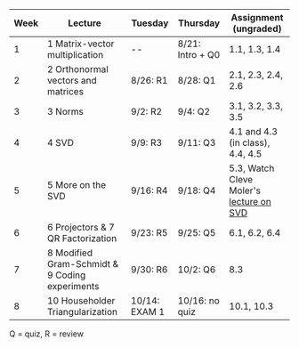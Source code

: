 | Week | Lecture | Tuesday | Thursday | Assignment (ungraded) |
| --- | --- | --- | --- | --- |
| 1  | 1 Matrix-vector multiplication | -- | 8/21: Intro + Q0 | 1.1, 1.3, 1.4 |
| 2 | 2 Orthonormal vectors and matrices | 8/26: R1 | 8/28: Q1 |2.1, 2.3, 2.4, 2.6 |
| 3 | 3 Norms | 9/2: R2 | 9/4: Q2 | 3.1, 3.2, 3.3, 3.5 |
| 4 | 4 SVD | 9/9: R3 | 9/11: Q3 | 4.1 and 4.3 (in class), 4.4, 4.5 |
| 5 | 5 More on the SVD | 9/16: R4 | 9/18: Q4 | 5.3, Watch Cleve Moler's [lecture on SVD](https://www.youtube.com/watch?v=ObUcD1TkDdY)|
| 6 | 6 Projectors & 7 QR Factorization | 9/23: R5 | 9/25: Q5 | 6.1, 6.2, 6.4 |
| 7 | 8 Modified Gram-Schmidt & 9 Coding experiments | 9/30: R6 | 10/2: Q6 | 8.3 |
| 8 | 10 Householder Triangularization | 10/14: EXAM 1 | 10/16: no quiz | 10.1, 10.3 |

Q = quiz, R = review
